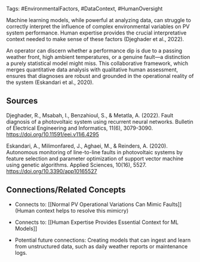 Tags: #EnvironmentalFactors, #DataContext, #HumanOversight

Machine learning models, while powerful at analyzing data, can struggle to correctly interpret the influence of complex environmental variables on PV system performance. 
Human expertise provides the crucial interpretative context needed to make sense of these factors (Djeghader et al., 2022).

An operator can discern whether a performance dip is due to a passing weather front, high ambient temperatures, or a genuine fault—a distinction a purely statistical model might miss. 
This collaborative framework, which merges quantitative data analysis with qualitative human assessment, ensures that diagnoses are robust and grounded in the operational reality of the system (Eskandari et al., 2020).

## Sources

Djeghader, R., Msabah, I., Benzahioul, S., & Metatla, A. (2022). Fault diagnosis of a photovoltaic system using recurrent neural networks. Bulletin of Electrical Engineering and Informatics, 11(6), 3079-3090. https://doi.org/10.11591/eei.v11i6.4295

Eskandari, A., Milimonfared, J., Aghaei, M., & Reinders, A. (2020). Autonomous monitoring of line-to-line faults in photovoltaic systems by feature selection and parameter optimization of support vector machine using genetic algorithms. Applied Sciences, 10(16), 5527. https://doi.org/10.3390/app10165527

## Connections/Related Concepts

- Connects to: [[Normal PV Operational Variations Can Mimic Faults]] (Human context helps to resolve this mimicry)
    
- Connects to: [[Human Expertise Provides Essential Context for ML Models]]
    
- Potential future connections: Creating models that can ingest and learn from unstructured data, such as daily weather reports or maintenance logs.